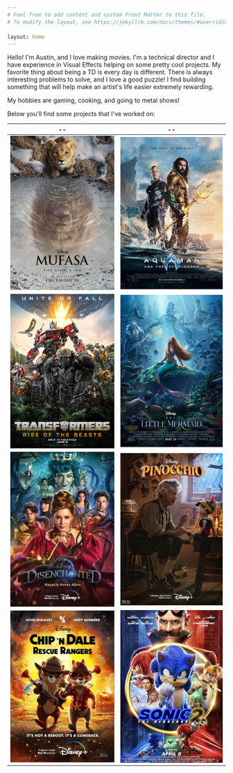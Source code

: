```yaml
---
# Feel free to add content and custom Front Matter to this file.
# To modify the layout, see https://jekyllrb.com/docs/themes/#overriding-theme-defaults

layout: home
---
```

Hello! I'm Austin, and I love making movies. I'm a technical director and I have experience in Visual Effects helping on some pretty cool projects. My favorite thing about being a TD is every day is different. There is always interesting problems to solve, and I love a good puzzle! I find building something that will help make an artist's life easier extremely rewarding.

My hobbies are gaming, cooking, and going to metal shows! 

Below you'll find some projects that I've worked on:

|              --                                                                               |                                             --                                              |
| :---:                                                                                         | :---:                                                                                       |
|   ![Mufasa: The Lion King poster](assets/img/demo_reel_mufasa_poster.jpg)                     |![Aquaman and the Lost Kingdom poster](assets/img/demo_reel_aquaman_lost_kingdom_poster.jpg) |
| ![Transformers: Rise of the Beasts poster](assets/img/demo_reel_transformers_rise_poster.jpg) |  ![The Little Mermaid poster](assets/img/demo_reel_little_mermaid_poster.jpg)               |
|    ![Disenchanted poster](assets/img/demo_reel_disenchanted_poster.jpg)                              |      ![Pinocchio poster](assets/img/demo_reel_pinnochio_poster.jpg)                                |
|   ![Chip 'n Dale: Rescue Rangers poster](assets/img/demo_reel_chip_dale_rangers_poster.jpg)   |     ![Sonic the Hedgehog 2 poster](assets/img/demo_reel_sonic_2_poster.jpg)                 |

